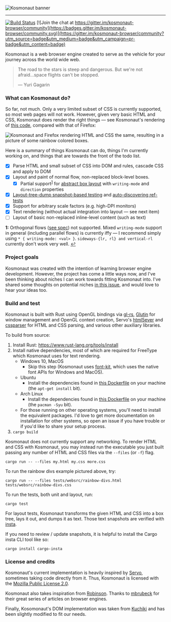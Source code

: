 ![Kosmonaut banner](img/Kosmonaut_Banner_1200x400-01.png)

---

[![Build Status](https://travis-ci.com/twilco/kosmonaut.svg?branch=master)](https://travis-ci.com/twilco/kosmonaut) [![Join the chat at https://gitter.im/kosmonaut-browser/community](https://badges.gitter.im/kosmonaut-browser/community.svg)](https://gitter.im/kosmonaut-browser/community?utm_source=badge&utm_medium=badge&utm_campaign=pr-badge&utm_content=badge)

Kosmonaut is a web browser engine created to serve as the vehicle for your journey across the world wide web.

> The road to the stars is steep and dangerous.  But we're not afraid...space flights can't be stopped.
> 
> ― Yuri Gagarin

### What can Kosmonaut do?

So far, not much.  Only a very limited subset of CSS is currently supported, so most web pages will not work.  However, given very basic HTML and CSS, Kosmonaut does render the right things — see Kosmonaut's rendering of [this code](https://github.com/twilco/kosmonaut/blob/eef5274c252038062049769861d02354cbaa4b2a/web/rainbow-divs-incl-css.html), compared with that of Firefox:

![Kosmonaut and Firefox rendering HTML and CSS the same, resulting in a picture of some rainbow colored boxes.](img/rainbow-divs-vs-firefox.png)

Here is a summary of things Kosmonaut can do, things I'm currently working on, and things that are towards the front of the todo list.

- [x] Parse HTML and small subset of CSS into DOM and rules, cascade CSS and apply to DOM
- [x] Layout and paint of normal flow, non-replaced block-level boxes.
    - [x] Partial support<sup id="a1">[1](#f1)</sup> for [abstract box layout](https://drafts.csswg.org/css-writing-modes-4/#abstract-layout) with `writing-mode` and `direction` properties
- [x] [Layout-tree-dump snapshot-based testing](https://github.com/twilco/kosmonaut/blob/c1bcb1aa858309e387c6d33e2fa6a698d07839a5/tests/layout/directional/snapshots/lib__layout__directional__ltr_vertical_lr_block_boxes_top_left_right_mbp_applied_physically.snap#L5) and [auto-discovering ref-tests](https://github.com/twilco/kosmonaut/blob/master/tests/lib.rs#L13#L25)
- [x] Support for arbitrary scale factors (e.g. high-DPI monitors)
- [x] Text rendering (without actual integration into layout — see next item)
- [ ] Layout of basic non-replaced inline-level content (such as text)

<b id="f1">1:</b> Orthogonal flows ([see spec](https://drafts.csswg.org/css-writing-modes-4/#orthogonal-flows)) not supported. 
Mixed `writing-mode` support in general (including parallel flows) is currently iffy — I recommend simply using `* { writing-mode: <val> }`.  `sideways-{lr, rl} and vertical-rl` currently don't work very well. [↩](#a1)

### Project goals

Kosmonaut was created with the intention of learning browser engine development.  However, the project has come a little ways now, and I've been thinking about niches I can work towards fitting Kosmonaut into.  I've shared some thoughts on potential niches [in this issue](https://github.com/twilco/kosmonaut/issues/6), and would love to hear your ideas too. 

### Build and test

Kosmonaut is built with Rust using OpenGL bindings via [gl-rs](https://github.com/brendanzab/gl-rs), [Glutin](https://github.com/rust-windowing/glutin) for window management and OpenGL context creation, Servo's [html5ever](https://github.com/servo/html5ever) and [cssparser](https://github.com/servo/rust-cssparser) for HTML and CSS parsing, and various other auxiliary libraries.

To build from source:

1. Install Rust: https://www.rust-lang.org/tools/install
2. Install native dependencies, most of which are required for FreeType which Kosmonaut uses for text rendering.
    * Windows 10, MacOS
        * Skip this step (Kosmonaut uses [font-kit](https://github.com/servo/font-kit), which uses the native font APIs for Windows and MacOS).
    * Ubuntu
        * Install the dependencies found in [this Dockerfile](docker/Dockerfile-ubuntu) on your machine (the `apt-get install` bit).
    * Arch Linux 
        * Install the dependencies found in [this Dockerfile](docker/Dockerfile-arch) on your machine (the `pacman -Syu` bit).
    * For those running on other operating systems, you'll need to install the equivalent packages.  I'd love to get more documentation on installation for other systems, so open an issue if you have trouble or if you'd like to share your setup process.
3. `cargo build`

Kosmonaut does not currently support any networking.  To render HTML and CSS with Kosmonaut, you may instead run the executable you just built passing any number of HTML and CSS files via the `--files` (or `-f`) flag.

`cargo run -- --files my.html my.css more.css`

To run the rainbow divs example pictured above, try:

`cargo run -- --files tests/websrc/rainbow-divs.html tests/websrc/rainbow-divs.css`

To run the tests, both unit and layout, run:

`cargo test`

For layout tests, Kosmonaut transforms the given HTML and CSS into a box tree, lays it out, and dumps it as text.  Those text snapshots are verified with [insta](https://docs.rs/insta/latest/insta/index.html).

If you need to review / update snapshots, it is helpful to install the Cargo insta CLI tool like so:

`cargo install cargo-insta`
 
### License and credits

Kosmonaut's current implementation is heavily inspired by [Servo](https://github.com/servo/servo), sometimes taking code directly from it.  Thus, Kosmonaut is licensed with the [Mozilla Public License 2.0](https://www.mozilla.org/en-US/MPL/2.0/).

Kosmonaut also takes inspiration from [Robinson](https://github.com/mbrubeck/robinson).  Thanks to [mbrubeck](https://github.com/mbrubeck) for their great series of articles on browser engines.

Finally, Kosomonaut's DOM implementation was taken from [Kuchiki](https://github.com/kuchiki-rs/kuchiki) and has been slightly modified to fit our needs.
